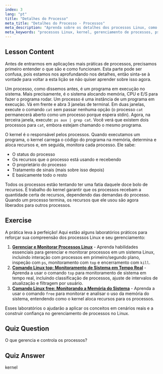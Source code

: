 ```yaml
---
index: 3
lang: "pt"
title: "Detalhes do Processo"
meta_title: "Detalhes do Processo - Processos"
meta_description: "Aprenda sobre os detalhes dos processos Linux, como o kernel gerencia recursos e o que são processos. Entenda os conceitos de processo para iniciantes."
meta_keywords: "processos Linux, kernel, gerenciamento de processos, ps aux, tutorial Linux, guia para iniciantes"
---
```


## Lesson Content

Antes de entrarmos em aplicações mais práticas de processos, precisamos primeiro entender o que são e como funcionam. Esta parte pode ser confusa, pois estamos nos aprofundando nos detalhes, então sinta-se à vontade para voltar a esta lição se não quiser aprender sobre isso agora.

Um processo, como dissemos antes, é um programa em execução no sistema. Mais precisamente, é o sistema alocando memória, CPU e E/S para fazer o programa rodar. Um processo é uma instância de um programa em execução. Vá em frente e abra 3 janelas de terminal. Em duas janelas, execute o comando `cat` sem passar nenhuma opção (o processo `cat` permanecerá aberto como um processo porque espera stdin). Agora, na terceira janela, execute: `ps aux | grep cat`. Você verá que existem dois processos para `cat`, embora estejam chamando o mesmo programa.

O kernel é o responsável pelos processos. Quando executamos um programa, o kernel carrega o código do programa na memória, determina e aloca recursos e, em seguida, monitora cada processo. Ele sabe:

- O status do processo
- Os recursos que o processo está usando e recebendo
- O proprietário do processo
- Tratamento de sinais (mais sobre isso depois)
- E basicamente todo o resto

Todos os processos estão tentando ter uma fatia daquele doce bolo de recursos. É trabalho do kernel garantir que os processos recebam a quantidade certa de recursos, dependendo das demandas do processo. Quando um processo termina, os recursos que ele usou são agora liberados para outros processos.

## Exercise

A prática leva à perfeição! Aqui estão alguns laboratórios práticos para reforçar sua compreensão dos processos Linux e seu gerenciamento:

1. **[Gerenciar e Monitorar Processos Linux](https://labex.io/pt/labs/comptia-manage-and-monitor-linux-processes-590864)** - Aprenda habilidades essenciais para gerenciar e monitorar processos em um sistema Linux, incluindo interação com processos em primeiro/segundo plano, inspeção com `ps`, monitoramento com `top` e encerramento com `kill`.
2. **[Comando Linux top: Monitoramento de Sistema em Tempo Real](https://labex.io/pt/labs/linux-linux-top-command-real-time-system-monitoring-388500)** - Aprenda a usar o comando `top` para monitoramento de sistema em tempo real, incluindo classificação de processos, ajuste de intervalos de atualização e filtragem por usuário.
3. **[Comando Linux free: Monitorando a Memória do Sistema](https://labex.io/pt/labs/linux-linux-free-command-monitoring-system-memory-388496)** - Aprenda a usar o comando `free` para monitorar e analisar o uso da memória do sistema, entendendo como o kernel aloca recursos para os processos.

Esses laboratórios o ajudarão a aplicar os conceitos em cenários reais e a construir confiança no gerenciamento de processos no Linux.

## Quiz Question

O que gerencia e controla os processos?

## Quiz Answer

kernel
